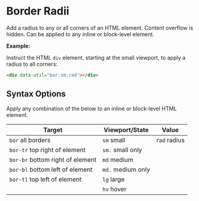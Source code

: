 # Border Radii

Add a radius to any or all corners of an HTML element. Content overflow is hidden.  Can be applied to any inline or block-level element.

**Example:**

Instruct the HTML `div` element, starting at the small viewport, to apply a radius to all corners:

```html
<div data-util="bor:sm:rad"></div>
```

## Syntax Options

Apply any combination of the below to an inline or block-level HTML element.

| Target                           | Viewport/State    | Value        |
|----------------------------------|-------------------|--------------|
| `bor` all borders                | `sm` small        | `rad` radius |
| `bor-tr` top right of element    | `sm.` small only  |              |
| `bor-br` bottom right of element | `md` medium       |              |
| `bor-bl` bottom left of element  | `md.` medium only |              |
| `bor-tl` top left of element     | `lg` large        |              |
|                                  | `hv` hover        |              |
